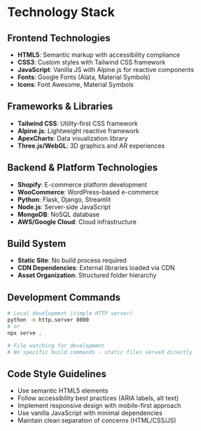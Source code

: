 # Technology Stack

## Frontend Technologies
- **HTML5**: Semantic markup with accessibility compliance
- **CSS3**: Custom styles with Tailwind CSS framework
- **JavaScript**: Vanilla JS with Alpine.js for reactive components
- **Fonts**: Google Fonts (Alata, Material Symbols)
- **Icons**: Font Awesome, Material Symbols

## Frameworks & Libraries
- **Tailwind CSS**: Utility-first CSS framework
- **Alpine.js**: Lightweight reactive framework
- **ApexCharts**: Data visualization library
- **Three.js/WebGL**: 3D graphics and AR experiences

## Backend & Platform Technologies
- **Shopify**: E-commerce platform development
- **WooCommerce**: WordPress-based e-commerce
- **Python**: Flask, Django, Streamlit
- **Node.js**: Server-side JavaScript
- **MongoDB**: NoSQL database
- **AWS/Google Cloud**: Cloud infrastructure

## Build System
- **Static Site**: No build process required
- **CDN Dependencies**: External libraries loaded via CDN
- **Asset Organization**: Structured folder hierarchy

## Development Commands
```bash
# Local development (simple HTTP server)
python -m http.server 8000
# or
npx serve .

# File watching for development
# No specific build commands - static files served directly
```

## Code Style Guidelines
- Use semantic HTML5 elements
- Follow accessibility best practices (ARIA labels, alt text)
- Implement responsive design with mobile-first approach
- Use vanilla JavaScript with minimal dependencies
- Maintain clean separation of concerns (HTML/CSS/JS)